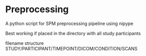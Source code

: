 # Preprocessing
A python script for SPM preprocessing pipeline using nipype

Best working if placed in the directory with all study participants

filename structure STUDY/PARTICIPANT/TIMEPOINT/DICOM/CONDITION/SCANS
